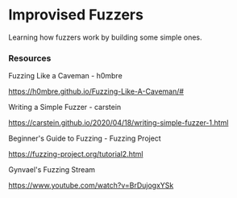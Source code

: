 # Improvised Fuzzers

Learning how fuzzers work by building some simple ones.

### Resources

Fuzzing Like a Caveman - h0mbre

https://h0mbre.github.io/Fuzzing-Like-A-Caveman/#

Writing a Simple Fuzzer - carstein

https://carstein.github.io/2020/04/18/writing-simple-fuzzer-1.html

Beginner's Guide to Fuzzing - Fuzzing Project

https://fuzzing-project.org/tutorial2.html

Gynvael's Fuzzing Stream

https://www.youtube.com/watch?v=BrDujogxYSk

